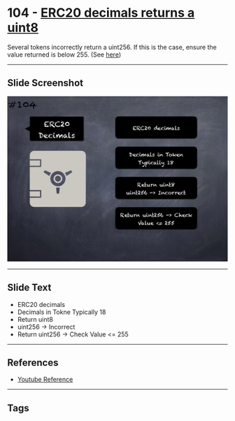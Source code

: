 # 104 - [ERC20 decimals returns a uint8](ERC20%20decimals%20returns%20a%20uint8.md)

Several tokens incorrectly return a uint256. If this is the case, ensure the value returned is below 255. (See [here](https://github.com/crytic/building-secure-contracts/blob/master/development-guidelines/token_integration.md#erc-conformity))

___
## Slide Screenshot
![0104.jpg](../../images/5.%20Pitfalls%20and%20Best%20Practices%20201/104.jpg)
___
## Slide Text
- ERC20 decimals
- Decimals in Tokne Typically 18
- Return uint8
- uint256 -> Incorrect
- Return uint256 -> Check Value <= 255
___
## References
- [Youtube Reference](https://youtu.be/WGM1SF8twmw?t=206)
___
## Tags